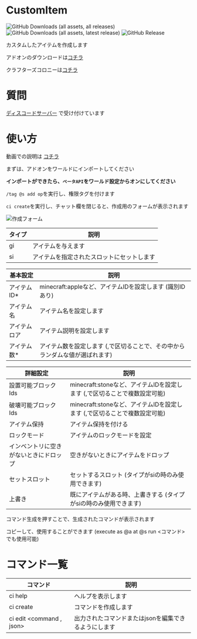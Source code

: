 # CustomItem

![GitHub Downloads (all assets, all releases)](https://img.shields.io/github/downloads/Naruru-Addon/CustomItem/total) ![GitHub Downloads (all assets, latest release)](https://img.shields.io/github/downloads/Naruru-Addon/CustomItem/latest/total?color=green) ![GitHub Release](https://img.shields.io/github/v/release/Naruru-Addon/CustomItem)

カスタムしたアイテムを作成します

アドオンのダウンロードは[コチラ](https://github.com/Naruru-Addon/CustomItem/releases)

クラフターズコロニーは[コチラ](https://minecraft-mcworld.com/92101/)

# 質問
[ディスコードサーバー](https://discord.com/invite/Mfn8HRhUfm) で受け付けています

# 使い方
動画での説明は [コチラ](https://youtu.be/__Nij10h9Hc?si=u-3uNhvPsjAtBKgK)

まずは、アドオンをワールドにインポートしてください

__インポートができたら、``ベータAPI``をワールド設定からオンにしてください__

``/tag @s add op``を実行し、権限タグを付けます

``ci create``を実行し、チャット欄を閉じると、作成用のフォームが表示されます

![作成フォーム](https://github.com/user-attachments/assets/83a54ff8-d914-4c95-ba99-3ff8cc024518)

| タイプ  | 説明 |
| ------------- | ------------- |
| gi  | アイテムを与えます |
| si | アイテムを指定されたスロットにセットします |

| 基本設定 | 説明 |
| ------------- | ------------- |
| アイテムID* | minecraft:appleなど、アイテムIDを設定します (識別IDあり) |
| アイテム名 | アイテム名を設定します |
| アイテムロア | アイテム説明を設定します |
| アイテム数* | アイテム数を設定します (,で区切ることで、その中からランダムな値が選ばれます) |

| 詳細設定 | 説明 |
| ------------- | ------------- |
| 設置可能ブロックIds | minecraft:stoneなど、アイテムIDを設定します (,で区切ることで複数設定可能) |
| 破壊可能ブロックIds | minecraft:stoneなど、アイテムIDを設定します (,で区切ることで複数設定可能) |
| アイテム保持 | アイテム保持を付ける |
| ロックモード | アイテムのロックモードを設定 |
| インベントリに空きがないときにドロップ | 空きがないときにアイテムをドロップ |
| セットスロット | セットするスロット (タイプがsiの時のみ使用できます) |
| 上書き | 既にアイテムがある時、上書きする (タイプがsiの時のみ使用できます) |

コマンド生成を押すことで、生成されたコマンドが表示されます

コピーして、使用することができます (execute as @a at @s run <コマンド> でも使用可能)

# コマンド一覧
| コマンド  | 説明 |
| ------------- | ------------- |
| ci help  | ヘルプを表示します |
| ci create | コマンドを作成します |
| ci edit <command , json> | 出力されたコマンドまたはjsonを編集できるようにします |

